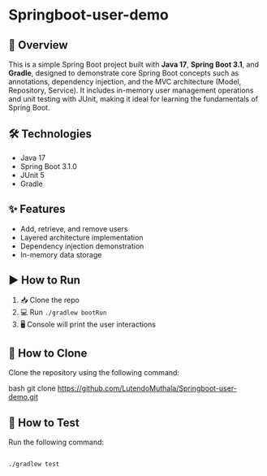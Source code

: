 #  Springboot-user-demo

## 📖 Overview
This is a simple Spring Boot project built with **Java 17**, **Spring Boot 3.1**, and **Gradle**, designed to demonstrate core Spring Boot concepts such as annotations, dependency injection, and the MVC architecture (Model, Repository, Service). It includes in-memory user management operations and unit testing with JUnit, making it ideal for learning the fundamentals of Spring Boot.

## 🛠️ Technologies
-  Java 17  
-  Spring Boot 3.1.0  
-  JUnit 5  
-  Gradle  

## ✨ Features
-  Add, retrieve, and remove users  
-  Layered architecture implementation  
-  Dependency injection demonstration  
-  In-memory data storage  

## ▶️ How to Run
1. 📥 Clone the repo  
2. 💻 Run `./gradlew bootRun`  
3. 🖥️ Console will print the user interactions  



## 🚀 How to Clone

Clone the repository using the following command:

bash
git clone https://github.com/LutendoMuthala/Springboot-user-demo.git


## 🧪 How to Test
Run the following command:

```bash

./gradlew test
